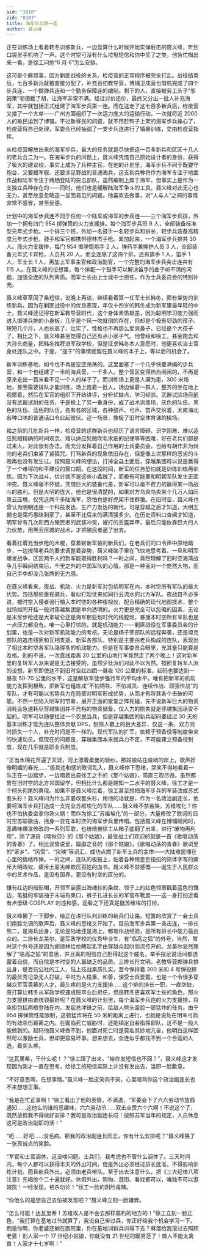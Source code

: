 ```yaml
---
aid: "1010"
zid: "0107"
title: 海军步兵第一连
author: 聂义峰
---
```


正在训练场上看着韩冬训练新兵，一边盘算什么时候开始实弹射击的聂义峰，听到口袋里手机响了一声。这个时空可没有什么垃圾短信和你中奖了之类，他急忙掏出来一看，是徐工问他“6 月 6”怎么安排。

这可是个麻烦事，因为剿匪战役的关系，检疫营的正常程序被完全打乱。战役结束后，七百多新兵就被直接分配了，补充百仞教导营，博铺卫戍营也借机完成了四个步兵连、一个掷弹兵连和一个勤务保障连的编制。剩下的人，直接被劳工头子“邬姆莱”邬德截了胡，让海军非常不满。经过讨价还价，最终又分出一批人补充海军，其中就包括正式组建了海军步兵第一连。而在送走了这七百多新兵后，检疫营又接了一个大单——广州方面组织了一次运力庞大的运输行动，一次就将近 2000 人的难民运到了博铺。不过新移民的问题，就不用赶鸭子上架的海军步兵操心了，检疫营将自己处理，军委会已经抽调了一支步兵连进行了镇暴训练，交由检疫营指挥。

从检疫营解放出来的海军步兵，最大的任务就是尽快把这一百多新兵和区区十几人的老兵合二为一。在海军步兵的问题上，聂义峰凭借自己原始设计者的身份，获得了极大的建议权，事实上成为了兵种主官。在他的计划里，海军步兵不同于既要守炮台、又要跟军舰、还要涉足野战的普通海兵，这支新兵种将作为海军专注于地面作战和陆军专注于两栖登陆的突击部队，虽然编制上属于海军，但事实上是作为一支独立兵种存在的——同时，他们也是缓解陆海军争斗的工具。聂义峰对此无心也无力，甚至故意忽略这一显而易见的问题。他喜欢去做事，对“人与人”之间的事情非常不感冒，甚至反感。

计划中的海军步兵连不同于任何一个陆军或海军的步兵连——三个海军步兵排，外加一个拥有四门 954 掷弹筒的火力支援排。每个海军步兵班 9 人，全部装备标准型元年式步枪。一个排三个班，外加一名鼓手一名轻步兵和排长，轻步兵装备高精度元年式步枪，鼓手和军官都携带德林杰手枪。累加起来，一个海军步兵排共 30 人。而火力支援排，每门 954 掷弹筒炮手 2 人，弹药手兼掩护人员 3 人，全部装备元年式卡宾枪，人员共 20 人。而全连除了这四个排，还有旗手 1 人，笛手 1 人，军士长 1 人，再加上军事主官和政治副官，一个完整的海军步兵突击连共有 115 人。在聂义峰的设想里，每个排配一个鼓手可以解决笛手的曲子听不清的问题，加强全连的队列素质。而军士长由上士或中士担任，作为士兵委员会的特别补充。

聂义峰草草回了条短信，说晚上再谈，继续看着第一任军士长韩冬，颇有架势的训练新兵。因为在剿匪战役中的优良表现，年仅十四岁的韩冬成为新军里最年轻的中士。聂义峰还记得在新军教导营时代，这个身体素质极差，因为聪明学习能力强而进入掷弹兵排的小身板，几乎是个风一吹就倒的存在，但却是个极有韧劲的孩子。短短几个月，人也长高了、壮实了，性格也不再那么爱哭鼻子，已经是个大孩子了。相比之下，聂义峰甚至觉得自己还有点小家子气。他曾经和徐工，甚至跑去和大孙头商量，把韩冬推荐进军政学校，但是征求韩冬本人意愿时，他更喜欢当士官身处连队之中。于是，“提干”的事情就留在聂义峰的本子上，等以后的机会了。

新军训练基地，如今也不再是空空荡荡的。这里面塞了一个几乎快要满编的步兵营，和一个也组建了一半的海兵营，一千多人。整个营区变得热热闹闹的，不再是原来走出一百米看不见一个人的样子了。而训练场上更是人满为患，300 米场地，甚至需要排队才能训练。场上跑着一批人，场边候着一群人，整齐的坐在地上观摩着，然后在军官的组织下开始讲评，分析优缺点，学习经验。武器试验场目前没有武器试射的任务，于是换上了另一重身份，成了战术训练场，灰色的队伍、黑色的队伍、蓝色的队伍，各有各的区域，各种鼓声、号声、笛声交织着，天南海北各种口味的普通话口令此起彼伏。这一场景，像极了旧时空体育课的操场。

和之前的几批新兵一样，检疫营的这群新兵也经历了语言障碍、识字困难、难以适应髡贼精确的时间观念、难以适应髡贼吹毛求疵的纪律等等困难，好在老兵们都是过来人，对此很有办法。而充分发挥着自己作用的士兵委员会，也给有胡作非为倾向的老兵们束紧了紧箍咒。打骂新兵的现象依旧存在，但是像上次那样的恶劣的斗殴再也没有发生过。按照聂义峰的想法，打掉全县土匪后，穿越集团可以说是赢得了一个难得的和平建设的窗口期。在这段时间，新军的任务恐怕就是训练训练再训练。因为下次战斗，估计就不是这些小蟊贼了，而极有可能要和明朝军队发生正面冲突。聂义峰毫不怀疑，凭借巨大的装备代差，新军可以毫不费力的赢得某一场战斗的胜利。但是大明的庞大，他也是很清楚的，如果对方乌央乌央来个几万人如同黑云压境，仅凭这两千多陆海军，恐怕也是好虎架不住群狼。在旧时空，聂义峰也曾认为明朝还是一个科技发达、生产力发达的朝代，可是穿越之后才知道，大明王朝也是腐朽愚昧到家了，甚至不比后来的满清强多少。在历史资料口查阅才知道，明军曾有几次和西方殖民者的武装冲突，被打的丢盔弃甲，最后只能依靠巨大的人力优势，用黑云压城的战术，才把殖民者逼了出去。

看着扛着充当步枪的木棍，穿着崭新军装的新兵们，在老兵们的口令声中原地踏步，一边按照老兵的要求调整着姿势，聂义峰脑子里在飞快地思考着。一旦和明军爆发战争，区区两千人的新军能取得胜利吗？一时之间，竟然理解了旧时空海湾战争几乎瞬间结束后，千里之外的中国军队的心情。那是一种面对一个庞然大物，而自己手中却没几张牌的无力感。

在聂义峰看来，夜战、机动、火力是新军对包括明军在内，本时空所有军队的最大优势。包括那些重视骑兵，看似打起仗来如同行云流水的北方军队。夜战自不必多说，被时空入侵者强行植入本时空的各种夜视仪，配合精确的现代地图技术，整个战场如同开挂一般对穿越集团是单向透明的。火力更是完全可以忽略的因素，无论是米尼步枪还是大拿破仑还是海军那些划时代的线膛炮，暴捶本时空所有军队也是一点压力都没有。唯一心里打怵的，就是机动能力——剿匪战役在军事委员会的计划里，也是一次对新军机动能力的考核。无论是杨子荣部队的远程奔袭，还是坦克部队的追击残匪和互相支援，新军各部队，特别是主要由老兵构成的连队，表现出了相比本时空各军队强得多的机动能力。但是在军事委员会眼里，充其量只能算是及格。别的不说，一次直线距离 20 公里的山地行军竟然走了两个晚上！这对新军里的复转军人派来说是无法接受的，虽然少壮派们对此不以为然。按照复转军人派的设想，新军即使达不到旧时空红四团一昼夜 120 公里的标准，起码也要达到一昼夜 50-70 公里的水平，这是解放军徒步强行军的平均水平。唯有把新军的机动能力发挥到极致，把新军也锤炼成“不怕牺牲、不怕减员、连续作战、顽强作战”的军队，才有可能以劣势兵力在局部对明军形成优势，从而才有将其各个击破的可能。不然一旦陷入明军的节奏，展开正面的堂堂之阵死磕，先不说新军巨大的物资消耗会急速耗尽穿越集团并不充裕的物资储备，仅人力的损失就是穿越集团承受不起的。明军可以随便拉过一个农民当兵，但是穿越集团的新兵起码要经过 30 天的基本训练才能为连队整体贡献 DPS，刨除人数上的巨大差异，仅这一条，双方同时损失一个人，补充时间是不一样的。现代军队的扩军，依赖于预备役等制度带来的快速动员，但现在的问题是，穿越集团本来就兵力不足，不可能建立预备役制度，现在几乎就是职业兵制度。

“正当木棉花开遍了天涯，河上漂着柔曼的轻纱。那姑娘站在峻峭的岸上，歌声好像明媚的春光……”极具违和感的歌词乱入，聂义峰停下思绪，哭笑不得地看着一队正在一边踏步，一边唱着出自徐工之手的《那个姑娘》，简直三观尽毁。虽然都曾在旧时空的北方邻国留学，但相比什么都是略知一二水平的聂义峰，徐工才是一个彻头彻尾的黄俄。如果不是聂义峰拦着，徐工甚至想把海军步兵的军装改成苏式套头衫！聂义峰问为什么非要改套头衫，用他的话就是，作为一名政治副连长，他要将海军步兵打造成一支完全苏维埃化的军队……聂义峰不禁苦笑，苏维埃化？你也不怕执委会拿你涮火锅！而作为徐工“苏维埃化”的一部分，大量修改了歌词的旧时空苏联歌曲，摇身一变在本时空的海军步兵里传唱。包括聂义峰在博铺赋闲时，恶趣味爆发修改的一系列军歌，也统统被徐工从箱子底翻了出来，进行“废物再利用”。除了源自《喀秋莎》的《那个姑娘》，最受战士们欢迎的就是一首《歌唱动荡的青春》了。相比谈情说爱，靡靡之音的《那个姑娘》，《歌唱动荡的青春》歌词里的“家乡”、“风雪”、“灾殃”等词汇，成功点燃了新军士兵的主体——大陆难民埋在心里的情绪炸弹。一时之间，连队的板报上，贴着各种用歪歪扭扭的简体字写的痛斥大明政权、痛斥土豪劣绅欺压百姓的血书。聂义峰不禁感慨——诞生于人民群众中的艺术作品，是没有国界，更没有时空的区分的。

镶有红边的船形帽，开领军装露出海魂衫的条纹，领子上的红色领章戳着蓝色的镶边，笔挺的军装袖子末端有束口，裤子扎进长长的军官布靴里——这一身打扮近看有点低级 COSPLAY 的违和感，远看之下还真是挺苏维埃的打扮。

聂义峰挪了一下脚步，给正在进行队列训练的新兵们让路。短暂的欣赏了一会士兵们南腔北调的歌声后，聂义峰的思绪又开始了。目前海军步兵第一突击连，一排长熊二，是海兵出身，无论是陆地还是海上，都有作战经验，是所有排长中能力最出众的。二排长龙美尔，是军政学校的优秀毕业生，有“临高之狐”的外号，当然，暂时这个外号还是因为胡德林给他瞎起名字由穿越众起哄而流传开的。龙美尔显然理解了“临高之狐”的意思，并且真的相信自己担得起这个威名，举手投足说话间都透露着自信，而自信是本时空的人最缺乏的品质。三排长符文明，老教导营掷弹兵排出身，是百仞公社的工人，陆上技战素质扎实，至今保持着 300 米和 4 号弹投掷的最优秀记录无人打破，平时为人稳重、和善，深受士兵爱戴，也是一个令很多穿越众军官羡慕的人才。最头疼的是火力支援排……这个排的排长一职，一直空缺，原打算让韩冬从军政学校速成班毕业后担任，但是韩冬更喜欢军士长的角色，那火力支援排由谁统领最好呢？在聂义峰的计划里，每个海军步兵连的火力支援排，将承担包括两栖登陆在内，发起总冲锋之前，给敌人劈头盖脸一顿猛炸的任务。由于 954 掷弹筒性能限制，这顿猛炸将在 50 米的距离上进行，也就是说处在明军弓箭的有效杀伤距离之内。在面临死亡威胁时，还能镇定自若指挥部队，这不是一般人能做到的。起码他聂义峰做不到，他面对死亡时是莫名其妙地亢奋，他明白这样固然可以激励士兵，但却更容易坏事。想来想去，全连似乎都找不到一个合适的人选，着实头疼。

“达瓦里希，干什么呢！？”徐工蹿了出来，“给你发短信也不回？”，聂义峰这才发现因为刚才一直在思考，给徐工的短信实际上并没有发出去，当即一脸歉意。

“不好意思啊，在想事情。”聂义峰一脸皮笑肉不笑，心里暗骂你这个政治副连长也不来想想正事。

“我是在忙正事啊！”徐工看出了他的表情，不满道，“军委会下了六六劳动节放假通知……这他么的谁的恶趣味，六六劳动节……双击点赞六个六啊！不说这个了，既然放假我不得做好安排？我可是政治副连长哎！按照苏军当年的规定，人员休息这可是政治副职的活！”

“呃……好吧……没毛病。那我的政治副连长同志，你有什么安排呢？”聂义峰换了一张真诚点的笑脸。

“军官和士官调休，这没啥问题。士兵们，我考虑也不管什么调休了。三天时间内，每个人都可以获得半天的外出时间，但是外出必须经过排长批准，不得影响训练计划。而且新兵外出，必须由老兵带队。至于出去注意什么，把《三大纪律八项注意》先唱他个二十遍就好。休假外出，购物、逛街、看戏都可以，唯独不可以逛妓院！一经发现，格杀勿论！”徐工一脸的阴险毒辣。

“你他么的是想自己去怕被发现吧？”聂义峰立刻一脸嫌弃。

“怎么可能！达瓦里希！苏维埃人是不会去那样腐朽的地方的！”徐工立刻一脸正色，“我打算在基地过节就算了，我没自己带过兵，你正好给我个机会学习一下。倒是你啊，你老婆还躺在医院里，你在基地训新兵训得下去？麻溜给我滚过去照顾老婆！别人家一个 17 世纪小姑娘，你就没有 21 世纪的暖男范了！做人不能太禽兽！人家才十七岁啊！”
